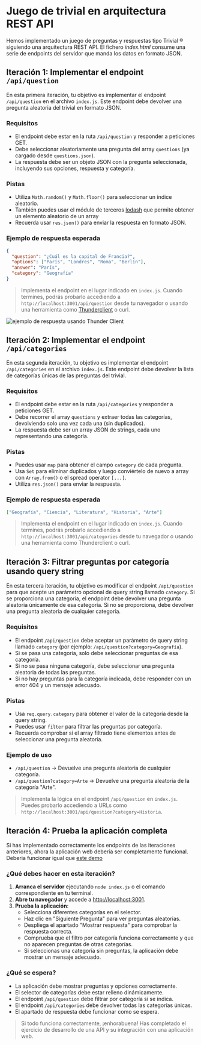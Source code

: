 # Juego de trivial en arquitectura REST API

Hemos implementado un juego de preguntas y respuestas tipo Trivial ®️ siguiendo una arquitectura REST API. El fichero _index.html_ consume una serie de endpoints del servidor que manda los datos en formato JSON. 

## Iteración 1: Implementar el endpoint `/api/question`

En esta primera iteración, tu objetivo es implementar el endpoint `/api/question` en el archivo `index.js`. Este endpoint debe devolver una pregunta aleatoria del trivial en formato JSON.

### Requisitos

- El endpoint debe estar en la ruta `/api/question` y responder a peticiones GET.
- Debe seleccionar aleatoriamente una pregunta del array `questions` (ya cargado desde `questions.json`).
- La respuesta debe ser un objeto JSON con la pregunta seleccionada, incluyendo sus opciones, respuesta y categoría.

### Pistas

- Utiliza `Math.random()` y `Math.floor()` para seleccionar un índice aleatorio.
- También puedes usar el módulo de terceros [lodash](https://www.npmjs.com/package/lodash) que permite obtener un elemento aleatorio de un array
- Recuerda usar `res.json()` para enviar la respuesta en formato JSON.

### Ejemplo de respuesta esperada

```json
{
  "question": "¿Cuál es la capital de Francia?",
  "options": ["París", "Londres", "Roma", "Berlín"],
  "answer": "París",
  "category": "Geografía"
}
```

> Implementa el endpoint en el lugar indicado en `index.js`. Cuando termines, podrás probarlo accediendo a `http://localhost:3001/api/question` desde tu navegador o usando una herramienta como [Thunderclient](https://marketplace.visualstudio.com/items?itemName=rangav.vscode-thunder-client) o curl.

![ejemplo de respuesta usando Thunder Client](https://oscarm.tinytake.com/media/176d469?filename=1748442446760_TinyTake28-05-2025-04-27-15_638840392417726148.png&sub_type=thumbnail_preview&type=attachment&width=799&height=576)



## Iteración 2: Implementar el endpoint `/api/categories`

En esta segunda iteración, tu objetivo es implementar el endpoint `/api/categories` en el archivo `index.js`. Este endpoint debe devolver la lista de categorías únicas de las preguntas del trivial.

### Requisitos

- El endpoint debe estar en la ruta `/api/categories` y responder a peticiones GET.
- Debe recorrer el array `questions` y extraer todas las categorías, devolviendo solo una vez cada una (sin duplicados).
- La respuesta debe ser un array JSON de strings, cada uno representando una categoría.

### Pistas

- Puedes usar `map` para obtener el campo `category` de cada pregunta.
- Usa `Set` para eliminar duplicados y luego conviértelo de nuevo a array con `Array.from()` o el spread operator `[...]`.
- Utiliza `res.json()` para enviar la respuesta.

### Ejemplo de respuesta esperada

```json
["Geografía", "Ciencia", "Literatura", "Historia", "Arte"]
```

> Implementa el endpoint en el lugar indicado en `index.js`. Cuando termines, podrás probarlo accediendo a `http://localhost:3001/api/categories` desde tu navegador o usando una herramienta como Thunderclient o curl.

## Iteración 3: Filtrar preguntas por categoría usando query string

En esta tercera iteración, tu objetivo es modificar el endpoint `/api/question` para que acepte un parámetro opcional de query string llamado `category`. Si se proporciona una categoría, el endpoint debe devolver una pregunta aleatoria únicamente de esa categoría. Si no se proporciona, debe devolver una pregunta aleatoria de cualquier categoría.

### Requisitos

- El endpoint `/api/question` debe aceptar un parámetro de query string llamado `category` (por ejemplo: `/api/question?category=Geografía`).
- Si se pasa una categoría, solo debe seleccionar preguntas de esa categoría.
- Si no se pasa ninguna categoría, debe seleccionar una pregunta aleatoria de todas las preguntas.
- Si no hay preguntas para la categoría indicada, debe responder con un error 404 y un mensaje adecuado.

### Pistas

- Usa `req.query.category` para obtener el valor de la categoría desde la query string.
- Puedes usar `filter` para filtrar las preguntas por categoría.
- Recuerda comprobar si el array filtrado tiene elementos antes de seleccionar una pregunta aleatoria.

### Ejemplo de uso

- `/api/question` → Devuelve una pregunta aleatoria de cualquier categoría.
- `/api/question?category=Arte` → Devuelve una pregunta aleatoria de la categoría "Arte".

> Implementa la lógica en el endpoint `/api/question` en `index.js`. Puedes probarlo accediendo a URLs como `http://localhost:3001/api/question?category=Historia`.

## Iteración 4: Prueba la aplicación completa

Si has implementado correctamente los endpoints de las iteraciones anteriores, ahora la aplicación web debería ser completamente funcional. Deberia funcionar igual que [este demo](https://trivial-game-821y.onrender.com/)

### ¿Qué debes hacer en esta iteración?

1. **Arranca el servidor** ejecutando `node index.js` o el comando correspondiente en tu terminal.
2. **Abre tu navegador** y accede a [http://localhost:3001](http://localhost:3001).
3. **Prueba la aplicación**:
   - Selecciona diferentes categorías en el selector.
   - Haz clic en "Siguiente Pregunta" para ver preguntas aleatorias.
   - Despliega el apartado "Mostrar respuesta" para comprobar la respuesta correcta.
   - Comprueba que el filtro por categoría funciona correctamente y que no aparecen preguntas de otras categorías.
   - Si seleccionas una categoría sin preguntas, la aplicación debe mostrar un mensaje adecuado.

### ¿Qué se espera?

- La aplicación debe mostrar preguntas y opciones correctamente.
- El selector de categorías debe estar relleno dinámicamente.
- El endpoint `/api/question` debe filtrar por categoría si se indica.
- El endpoint `/api/categories` debe devolver todas las categorías únicas.
- El apartado de respuesta debe funcionar como se espera.

> Si todo funciona correctamente, ¡enhorabuena! Has completado el ejercicio de desarrollo de una API y su integración con una aplicación web.




